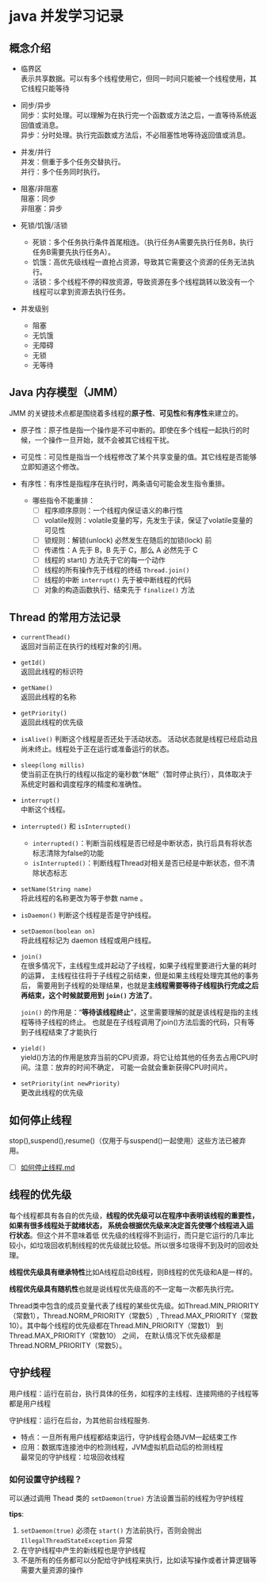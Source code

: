 # java 并发学习记录

## 概念介绍

- 临界区  
表示共享数据。可以有多个线程使用它，但同一时间只能被一个线程使用，其它线程只能等待

- 同步/异步  
同步：实时处理。可以理解为在执行完一个函数或方法之后，一直等待系统返回值或消息。  
异步：分时处理。执行完函数或方法后，不必阻塞性地等待返回值或消息。

- 并发/并行  
并发：侧重于多个任务交替执行。  
并行：多个任务同时执行。

- 阻塞/非阻塞  
阻塞：同步  
非阻塞：异步

- 死锁/饥饿/活锁
  - 死锁：多个任务执行条件首尾相连。（执行任务A需要先执行任务B，执行任务B需要先执行任务A）。
  - 饥饿：高优先级线程一直抢占资源，导致其它需要这个资源的任务无法执行。
  - 活锁：多个线程不停的释放资源，导致资源在多个线程跳转以致没有一个线程可以拿到资源去执行任务。

- 并发级别  
  - 阻塞
  - 无饥饿
  - 无障碍
  - 无锁
  - 无等待

## Java 内存模型（JMM）

JMM 的关键技术点都是围绕着多线程的**原子性**、**可见性**和**有序性**来建立的。

- 原子性：原子性是指一个操作是不可中断的。即使在多个线程一起执行的时候，一个操作一旦开始，就不会被其它线程干扰。

- 可见性：可见性是指当一个线程修改了某个共享变量的值。其它线程是否能够立即知道这个修改。

- 有序性：有序性是指程序在执行时，两条语句可能会发生指令重排。
  - 哪些指令不能重排：
    - [ ] 程序顺序原则：一个线程内保证语义的串行性
    - [ ] volatile规则：volatile变量的写，先发生于读，保证了volatile变量的可见性
    - [ ] 锁规则：解锁(unlock) 必然发生在随后的加锁(lock) 前
    - [ ] 传递性：A 先于 B，B 先于 C，那么 A 必然先于 C
    - [ ] 线程的 start() 方法先于它的每一个动作
    - [ ] 线程的所有操作先于线程的终结 `Thread.join()`
    - [ ] 线程的中断 `interrupt()` 先于被中断线程的代码
    - [ ] 对象的构造函数执行、结束先于 `finalize()` 方法

## Thread 的常用方法记录

- `currentThead()`  
  返回对当前正在执行的线程对象的引用。

- `getId()`  
  返回此线程的标识符

- `getName()`  
  返回此线程的名称

- `getPriority()`  
  返回此线程的优先级

- `isAlive()` 
  判断这个线程是否还处于活动状态。
  活动状态就是线程已经启动且尚未终止。线程处于正在运行或准备运行的状态。

- `sleep(long millis)`  
  使当前正在执行的线程以指定的毫秒数“休眠”（暂时停止执行），具体取决于系统定时器和调度程序的精度和准确性。

- `interrupt()`  
  中断这个线程。

- `interrupted()` 和 `isInterrupted()`
  - `interrupted()`：判断当前线程是否已经是中断状态，执行后具有将状态标志清除为false的功能
  - `isInterrupted()`：判断线程Thread对相关是否已经是中断状态，但不清除状态标志

- `setName(String name)`  
  将此线程的名称更改为等于参数 name 。

- `isDaemon()`
  判断这个线程是否是守护线程。

- `setDaemon(boolean on)`  
  将此线程标记为 daemon 线程或用户线程。

- `join()`  
  在很多情况下，主线程生成并起动了子线程，如果子线程里要进行大量的耗时的运算，
  主线程往往将于子线程之前结束，但是如果主线程处理完其他的事务后，
  需要用到子线程的处理结果，也就是**主线程需要等待子线程执行完成之后再结束，这个时候就要用到 `join()` 方法了**。

  `join()` 的作用是：“**等待该线程终止**”，这里需要理解的就是该线程是指的主线程等待子线程的终止。
  也就是在子线程调用了join()方法后面的代码，只有等到子线程结束了才能执行

- `yield()`  
  yield()方法的作用是放弃当前的CPU资源，将它让给其他的任务去占用CPU时间。注意：放弃的时间不确定，
  可能一会就会重新获得CPU时间片。

- `setPriority(int newPriority)`  
  更改此线程的优先级

## 如何停止线程

stop(),suspend(),resume()（仅用于与suspend()一起使用）这些方法已被弃用。

- [ ] [如何停止线程.md](如何停止线程.md)

## 线程的优先级

每个线程都具有各自的优先级，**线程的优先级可以在程序中表明该线程的重要性，如果有很多线程处于就绪状态，
系统会根据优先级来决定首先使哪个线程进入运行状态**。但这个并不意味着低
优先级的线程得不到运行，而只是它运行的几率比较小，如垃圾回收机制线程的优先级就比较低。所以很多垃圾得不到及时的回收处理。

**线程优先级具有继承特性**比如A线程启动B线程，则B线程的优先级和A是一样的。

**线程优先级具有随机性**也就是说线程优先级高的不一定每一次都先执行完。

Thread类中包含的成员变量代表了线程的某些优先级。如Thread.MIN_PRIORITY（常数1），Thread.NORM_PRIORITY（常数5）,
Thread.MAX_PRIORITY（常数10）。其中每个线程的优先级都在Thread.MIN_PRIORITY（常数1） 到Thread.MAX_PRIORITY（常数10） 之间，
在默认情况下优先级都是Thread.NORM_PRIORITY（常数5）。

## 守护线程

用户线程：运行在前台，执行具体的任务，如程序的主线程、连接网络的子线程等都是用户线程

守护线程：运行在后台，为其他前台线程服务.
  - 特点：一旦所有用户线程都结束运行，守护线程会随JVM一起结束工作
  - 应用：数据库连接池中的检测线程，JVM虚拟机启动后的检测线程  
  最常见的守护线程：垃圾回收线程
  
### 如何设置守护线程？

可以通过调用 Thead 类的 `setDaemon(true)` 方法设置当前的线程为守护线程

**tips**:

  1. `setDaemon(true)` 必须在 `start()` 方法前执行，否则会抛出 `IllegalThreadStateException` 异常
  2. 在守护线程中产生的新线程也是守护线程
  3. 不是所有的任务都可以分配给守护线程来执行，比如读写操作或者计算逻辑等需要大量资源的操作

